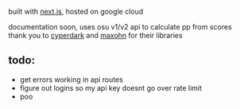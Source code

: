 built with [next.js](https://nextjs.org), hosted on google cloud

documentation soon, uses osu v1/v2 api to calculate pp from scores \
thank you to [cyperdark](https://github.com/cyperdark/osu-api-extended) and [maxohn](https://github.com/MaxOhn/rosu-pp) for their libraries 
## todo: 
- get errors working in api routes
- figure out logins so my api key doesnt go over rate limit
- poo
